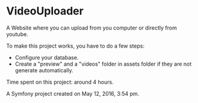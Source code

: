 VideoUploader
=============

A Website where you can upload from you computer or directly from youtube.

To make this project works, you have to do a few steps:

- Configure your database.
- Create a "preview" and a "videos" folder in assets folder if they are not generate automatically.

Time spent on this project: around 4 hours.

A Symfony project created on May 12, 2016, 3:54 pm.
